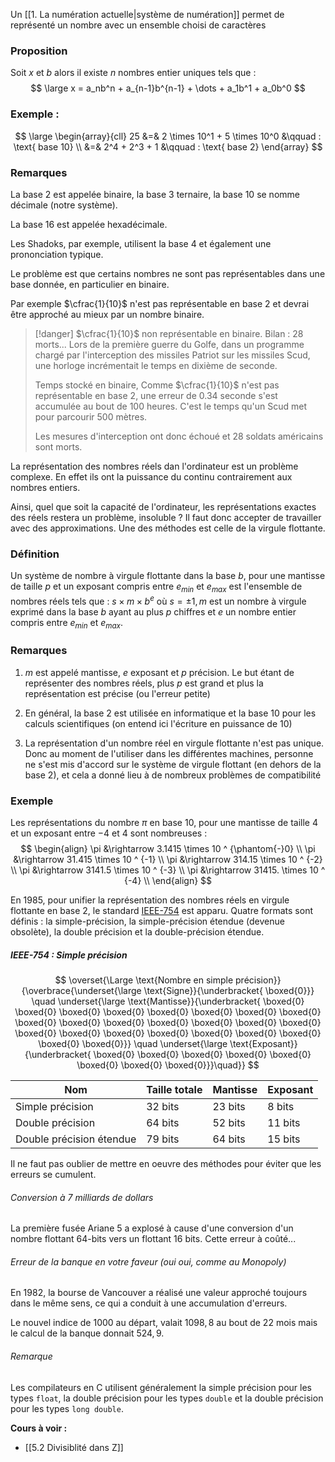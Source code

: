 Un [[1. La numération actuelle|système de numération]] permet de représenté un nombre avec un ensemble choisi de caractères

### Proposition

Soit $x$ et $b$ alors il existe $n$ nombres entier uniques tels que :  
$$
\large x = a_nb^n + a_{n-1}b^{n-1} + \dots + a_1b^1 + a_0b^0
$$
### Exemple : 

$$
\large \begin{array}{cll}
25 &=&  2 \times 10^1 + 5 \times 10^0 &\qquad : \text{ base  10} \\
  &=&  2^4 + 2^3 + 1 &\qquad : \text{ base  2}  
\end{array}
$$
### Remarques 

La base 2 est appelée binaire, la base 3 ternaire, la base 10 se nomme décimale (notre système).

La base 16 est appelée hexadécimale.

Les Shadoks, par exemple, utilisent la base 4 et également une prononciation typique.

Le problème est que certains nombres ne sont pas représentables dans une base donnée, en particulier en binaire.

Par exemple $\cfrac{1}{10}$ n'est pas représentable en base 2 et devrai être approché au mieux par un nombre binaire.

>[!danger] $\cfrac{1}{10}$ non représentable en binaire. Bilan : 28 morts...
>Lors de la première guerre du Golfe, dans un programme chargé par l'interception des missiles Patriot sur les missiles Scud, une horloge incrémentait le temps en dixième de seconde.
> 
> Temps stocké en binaire, Comme $\cfrac{1}{10}$ n'est pas représentable en base 2, une erreur de $0.34$ seconde s'est accumulée au bout de 100 heures. C'est le temps qu'un Scud met pour parcourir 500 mètres.
> 
> Les mesures d'interception ont donc échoué et 28 soldats américains sont morts.

La représentation des nombres réels dan l'ordinateur est un problème complexe. En effet ils ont la puissance du continu contrairement aux nombres entiers. 

Ainsi, quel que soit la capacité de l'ordinateur, les représentations exactes des réels restera un problème, insoluble ? Il faut donc accepter de travailler avec des approximations. Une des méthodes est celle de la virgule flottante.

### Définition

Un système de nombre à virgule flottante dans la base $b$, pour une mantisse de taille $p$ et un exposant compris entre $e_{min}$ et $e_{max}$ est l'ensemble de nombres réels tels que :  $s \times m \times b^e$ où $s = \pm 1, m$ est un nombre à virgule exprimé dans la base $b$ ayant au plus $p$ chiffres et $e$ un nombre entier compris entre $e_{min}$ et $e_{max}$.

### Remarques

1. $m$ est appelé mantisse, $e$ exposant et $p$ précision. Le but étant de représenter des nombres réels, plus $p$ est grand et plus la représentation est précise (ou l'erreur petite)
   
2. En général, la base 2 est utilisée en informatique et la base 10 pour les calculs scientifiques (on entend ici l'écriture en puissance de 10)
   
3. La représentation d'un nombre réel en virgule flottante n'est pas unique. Donc au moment de l'utiliser dans les différentes machines, personne ne s'est mis d'accord sur le système de virgule flottant (en dehors de la base 2), et cela a donné lieu à de nombreux problèmes de compatibilité

### Exemple

Les représentations du nombre $\pi$ en base $10$, pour une mantisse de taille $4$ et un exposant entre $-4$ et $4$ sont nombreuses : 
$$
\begin{align}
\pi &\rightarrow 3.1415 \times 10 ^ {\phantom{-}0} \\
\pi &\rightarrow 31.415 \times 10 ^ {-1} \\
\pi &\rightarrow 314.15 \times 10 ^ {-2} \\
\pi &\rightarrow 3141.5 \times 10 ^ {-3} \\
\pi &\rightarrow 31415. \times 10 ^ {-4} \\
\end{align}
$$

En 1985, pour unifier la représentation des nombres réels en virgule flottante en base 2, le standard [IEEE-754](https://fr.wikipedia.org/wiki/IEEE_754) est apparu. Quatre formats sont définis : la simple-précision, la simple-précision étendue (devenue obsolète), la double précision et la double-précision étendue.

##### IEEE-754 : Simple précision

$$
\overset{\Large \text{Nombre en simple précision}}{\overbrace{\underset{\large \text{Signe}}{\underbracket{
\boxed{0}}}
\quad
\underset{\large \text{Mantisse}}{\underbracket{
\boxed{0}
\boxed{0}
\boxed{0}
\boxed{0}
\boxed{0}
\boxed{0}
\boxed{0}
\boxed{0}
\boxed{0}
\boxed{0}
\boxed{0}
\boxed{0}
\boxed{0}
\boxed{0}
\boxed{0}
\boxed{0}
\boxed{0}
\boxed{0}
\boxed{0}
\boxed{0}
\boxed{0}
\boxed{0}
\boxed{0}
\boxed{0}}}
\quad
\underset{\large \text{Exposant}}{\underbracket{
\boxed{0}
\boxed{0}
\boxed{0}
\boxed{0}
\boxed{0}
\boxed{0}
\boxed{0}
\boxed{0}}}\quad}}
$$

| Nom                      | Taille totale | Mantisse | Exposant |
| ------------------------ | ------------- | -------- | -------- |
| Simple précision         | 32 bits       | 23 bits  | 8 bits   |
| Double précision         | 64 bits       | 52 bits  | 11 bits  |
| Double précision étendue | 79 bits       | 64 bits  | 15 bits  | 

Il ne faut pas oublier de mettre en oeuvre des méthodes pour éviter que les erreurs se cumulent.

###### Conversion à 7 milliards de dollars

La première fusée Ariane 5 a explosé à cause d'une conversion d'un nombre flottant 64-bits vers un flottant 16 bits. Cette erreur à coûté...

###### Erreur de la banque en votre faveur (oui oui, comme au Monopoly)

En 1982, la bourse de Vancouver a réalisé une valeur approché toujours dans le même sens, ce qui a conduit à une accumulation d'erreurs.

Le nouvel indice de $1000$ au départ, valait $1098,8$ au bout de 22 mois mais le calcul de la banque donnait $524,9$.

###### Remarque 

Les compilateurs en C utilisent généralement la simple précision pour les types `float`, la double précision pour les types `double` et la double précision pour les types `long double`. 

**Cours à voir :**
- [[5.2 Divisiblité dans Z]]